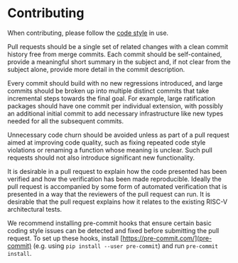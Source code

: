 # Contributing

When contributing, please follow the [code style](CODE_STYLE.md) in use.

Pull requests should be a single set of related changes with a clean commit
history free from merge commits.
Each commit should be self-contained, provide a meaningful short summary in
the subject and, if not clear from the subject alone, provide more detail in
the commit description.

Every commit should build with no new regressions introduced, and large commits
should be broken up into multiple distinct commits that take incremental steps
towards the final goal.
For example, large ratification packages should have one commit per individual
extension, with possibly an additional initial commit to add necessary
infrastructure like new types needed for all the subsequent commits.

Unnecessary code churn should be avoided unless as part of a pull request aimed
at improving code quality, such as fixing repeated code style violations or
renaming a function whose meaning is unclear.
Such pull requests should not also introduce significant new functionality.

It is desirable in a pull request to explain how the code presented
has been verified and how the verification has been made
reproducible. Ideally the pull request is accompanied by some form of
automated verification that is presented in a way that the reviewers
of the pull request can run. It is desirable that the pull request
explains how it relates to the existing RISC-V architectural tests.

We recommend installing pre-commit hooks that ensure certain basic coding
style issues can be detected and fixed before submitting the pull request.
To set up these hooks, install [https://pre-commit.com/](pre-commit)
(e.g. using `pip install --user pre-commit`) and run `pre-commit install`.
